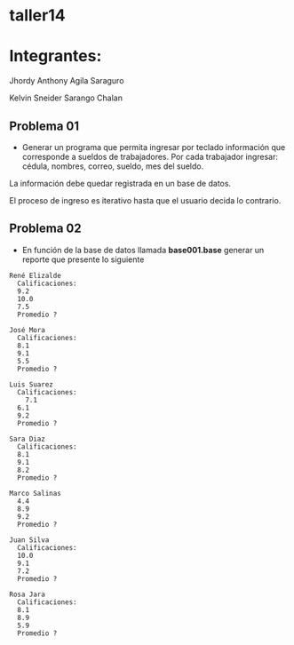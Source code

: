 # taller14

# Integrantes:

Jhordy Anthony Agila Saraguro

Kelvin Sneider Sarango Chalan

## Problema 01
* Generar un programa que permita ingresar por teclado información que corresponde a
sueldos de trabajadores. Por cada trabajador ingresar: cédula, nombres, correo, sueldo, mes del sueldo.

La información debe quedar registrada en un base de datos.

El proceso de ingreso es iterativo hasta que el usuario decida lo contrario.

## Problema 02

* En función de la base de datos llamada **base001.base** generar un reporte que presente lo siguiente

```
René Elizalde
  Calificaciones:
  9.2
  10.0
  7.5
  Promedio ?

José Mora
  Calificaciones:
  8.1
  9.1
  5.5
  Promedio ?

Luis Suarez
  Calificaciones:
	7.1
  6.1
  9.2
  Promedio ?

Sara Diaz
  Calificaciones:
  8.1
  9.1
  8.2
  Promedio ?

Marco Salinas
  4.4
  8.9
  9.2
  Promedio ?

Juan Silva
  Calificaciones:
  10.0
  9.1
  7.2
  Promedio ?

Rosa Jara
  Calificaciones:
  8.1
  8.9
  5.9
  Promedio ?
```
